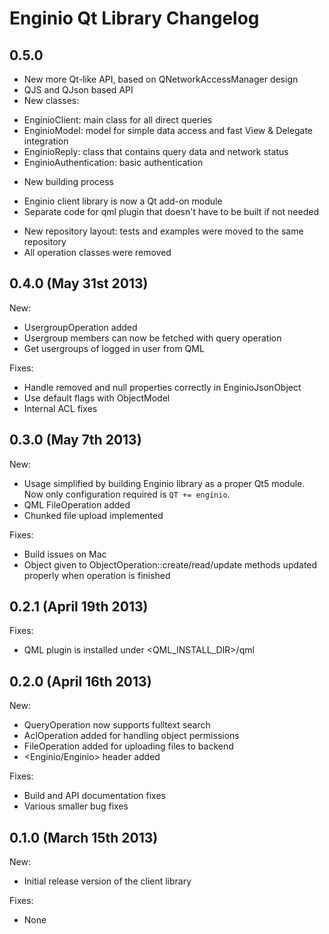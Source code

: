 # Enginio Qt Library Changelog
## 0.5.0
* New more Qt-like API, based on QNetworkAccessManager design
* QJS and QJson based API
* New classes:
 - EnginioClient: main class for all direct queries
 - EnginioModel: model for simple data access and fast View & Delegate integration
 - EnginioReply: class that contains query data and network status
 - EnginioAuthentication: basic authentication
* New building process
 - Enginio client library is now a Qt add-on module
 - Separate code for qml plugin that doesn't have to be built if not needed
* New repository layout: tests and examples were moved to the same repository
* All operation classes were removed


## 0.4.0 (May 31st 2013)
New:
* UsergroupOperation added
* Usergroup members can now be fetched with query operation
* Get usergroups of logged in user from QML

Fixes:
* Handle removed and null properties correctly in EnginioJsonObject
* Use default flags with ObjectModel
* Internal ACL fixes

## 0.3.0 (May 7th 2013)
New:
* Usage simplified by building Enginio library as a proper Qt5 module. Now only configuration required is `QT += enginio`.
* QML FileOperation added
* Chunked file upload implemented

Fixes:
* Build issues on Mac
* Object given to ObjectOperation::create/read/update methods updated properly when operation is finished

## 0.2.1 (April 19th 2013)
Fixes:
* QML plugin is installed under <QML_INSTALL_DIR>/qml

## 0.2.0 (April 16th 2013)
New:
* QueryOperation now supports fulltext search
* AclOperation added for handling object permissions
* FileOperation added for uploading files to backend
* <Enginio/Enginio> header added

Fixes:
* Build and API documentation fixes
* Various smaller bug fixes

## 0.1.0 (March 15th 2013)
New:
* Initial release version of the client library

Fixes:
* None
